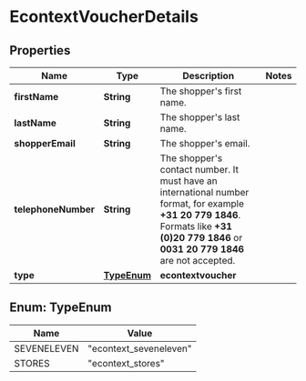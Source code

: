 

# EcontextVoucherDetails


## Properties

| Name | Type | Description | Notes |
|------------ | ------------- | ------------- | -------------|
|**firstName** | **String** | The shopper&#39;s first name. |  |
|**lastName** | **String** | The shopper&#39;s last name. |  |
|**shopperEmail** | **String** | The shopper&#39;s email. |  |
|**telephoneNumber** | **String** | The shopper&#39;s contact number. It must have an international number format, for example **+31 20 779 1846**. Formats like **+31 (0)20 779 1846** or **0031 20 779 1846** are not accepted. |  |
|**type** | [**TypeEnum**](#TypeEnum) | **econtextvoucher** |  |



## Enum: TypeEnum

| Name | Value |
|---- | -----|
| SEVENELEVEN | &quot;econtext_seveneleven&quot; |
| STORES | &quot;econtext_stores&quot; |



